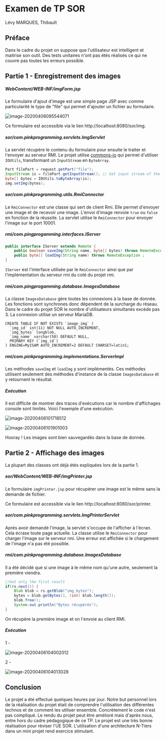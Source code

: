 # **Examen de TP SOR**

Lévy MARQUES, Thibault

## Préface

Dans le cadre du projet on suppose que l'utilisateur est intelligent et maitrise son outil. Des tests unitaires n'ont pas étés réalisés ce qui ne couvre pas toutes les erreurs possible.

## Partie 1 - Enregistrement des images

##### WebContent/WEB-INF/imgForm.jsp

Le formulaire d'ajout d'image est une simple page JSP avec comme particularité le type de "file" qui permet d'ajouter un fichier au formulaire.

![image-20200406095544071](C:\Users\Prakkmak\AppData\Roaming\Typora\typora-user-images\image-20200406095544071.png)

Ce formulaire est accessible via le lien http://localhost:8080/sor/img.

##### sor/com.pinkprogramming.servlets.ImgServlet

La servlet récupère le contenu du formulaire pour ensuite le traiter et l'envoyer au serveur RMI. Le projet utilise [commons-io](http://commons.apache.org/proper/commons-io/) qui permet d'utiliser `IOUtils`, transformant un `InputStream` en `ByteArray`. 

```java
Part filePart = request.getPart("file");
InputStream is = filePart.getInputStream(); // Get input stream of the file
byte[] bytes = IOUtils.toByteArray(is);
img.setImg(bytes);
```

##### sor/com.pinkprogramming.utils.RmiConnector

Le `RmiConnector` est une classe qui sert de client Rmi. Elle permet d'envoyer une image et de recevoir une image. L'envoi d'image renvoie `true` ou `false` en fonction de la réussite. La servlet utilise le `RmiConnector` pour envoyer l'image sur le port 10001.

##### rmi/com.pingprogamming.interfaces.IServer

```java
public interface IServer extends Remote {
	public boolean saveImg(String name, byte[] bytes) throws RemoteException ;
	public byte[] loadImg(String name) throws RemoteException ;
}
```

`IServer` est l'interface utilisée par le `RmiConnector` ainsi que par l'implémentation du serveur rmi du coté du projet rmi. 

##### rmi/com.pingprogamming.database.ImagesDatabase

La classe `ImagesDatabase` gère toutes les connexions à la base de donnée. Les fonctions sont synchrones donc dépendent de la surcharge du réseau. Dans le cadre du projet SOR le nombre d'utilisateurs simultanés excède pas 3. La connexion utilise un serveur MariaDB.

```mysql
CREATE TABLE IF NOT EXISTS `image_img` (
  `img_id` int(11) NOT NULL AUTO_INCREMENT,
  `img_bytes` longblob,
  `img_name` varchar(50) DEFAULT NULL,
  PRIMARY KEY (`img_id`)
) ENGINE=MyISAM AUTO_INCREMENT=2 DEFAULT CHARSET=latin1;
```

##### rmi/com.pinkprogramming.implementations.ServerImpl

Les méthodes `saveImg` et `loadImg` y sont implémentés. Ces méthodes utilisent seulement des méthodes d'instance de la classe `ImagesDatabase` et y retournent le résultat.

##### Exécution

Il est difficile de montrer des traces d'exécutions car le nombre d'affichages console sont limités. Voici l'exemple d'une exécution.

![image-20200406101718512](C:\Users\Prakkmak\AppData\Roaming\Typora\typora-user-images\image-20200406101718512.png)



![image-20200406101901003](C:\Users\Prakkmak\AppData\Roaming\Typora\typora-user-images\image-20200406101901003.png)



Hooray ! Les images sont bien sauvegardés dans la base de donnée.

## Partie 2 - Affichage des images



La plupart des classes ont déjà étés expliquées lors de la partie 1. 

##### sor/WebContent/WEB-INF/imgPrinter.jsp

Le formulaire `imgPrinter.jsp` pour récupérer une image est le même sans la demande de fichier. 

Ce formulaire est accessible via le lien http://localhost:8080/sor/printer.

##### sor/com.pinkprogramming.servlets.ImgPrinterServlet

Après avoir demandé l'image, la servlet s'occupe de l'afficher à l'écran. Cela écrase toute page actuelle. La classe utilise le `RmiConnector` pour charger l'image sur le serveur rmi. Une erreur est affichée si le chargement de l'image n'a pas été possible.

##### rmi/com.pinkprogramming.database.ImagesDatabase

Il a été décidé que si une image à le même nom qu'une autre, seulement la première viendra.

```java
//Get only the first result
if(rs.next()) {
    Blob blob = rs.getBlob("img_bytes");
    bytes = blob.getBytes(1, (int) blob.length());
    blob.free();
    System.out.println("Bytes récupérés");
}
```

On récupère la première image et on l'envoie au client RMI.

##### Exécution

1 -

![image-20200406104002012](C:\Users\Prakkmak\AppData\Roaming\Typora\typora-user-images\image-20200406104002012.png)

2 -

![image-20200406104013028](C:\Users\Prakkmak\AppData\Roaming\Typora\typora-user-images\image-20200406104013028.png)



## Conclusion

Le projet a été effectué quelques heures par jour. Notre but personnel lors de la réalisation du projet était de comprendre l'utilisation des différentes technos et de comment les utiliser ensemble. Concrètement le code n'est pas compliqué. Le rendu du projet peut être amélioré mais d'après nous, entre hors du cadre pédagogique de ce TP. Le projet est une très bonne réalisation pour réviser l'UE SOR. L'utilisation d'une architecture N-Tiers dans un mini projet rend exercice stimulant. 

